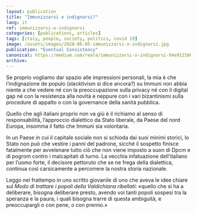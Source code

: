```yaml
---
layout: publication
title: "Immunizzarsi o indignarsi?"
lang: it
ref: immunizzarsi-o-indignarsi
categories: [publications, articles]
tags: [italy, people, society, politics, covid 19]
image: /assets/images/2020-06-05-immunizzarsi-o-indignarsi.jpg
publication: "Eventual Consistency"
canonical: https://medium.com/reale/immunizzarsi-o-indignarsi-94e912160afd
archive:
---
```


Se proprio vogliamo dar spazio alle impressioni personali, la mia è che l’indignazione de populo (slacktivism si dice ancora?) su Immuni non abbia niente a che vedere né con la preoccupazione sulla privacy né con il digital gap né con la resistenza alla novità e neppure con i vari bizantinismi sulla procedure di appalto o con la governance della sanità pubblica.

Quello che agli italiani proprio non va giù è il richiamo al senso di responsabilità, l’approccio dialettico da Stato liberale, da Paese del nord Europa, insomma il fatto che Immuni sia volontaria.

In un Paese in cui il capitale sociale non si schioda dai suoi minimi storici, lo Stato non può che vestire i panni del padrone, sicché il sospetto finisce fatalmente per avvelenare tutto ciò che non viene imposto a suon di Dpcm e di pogrom contro i malcapitati di turno. La vecchia infatuazione dell’italiano per l’uomo forte, il decisore pettoruto che se ne frega della dialettica, continua così carsicamente a percorrere la nostra storia nazionale.

Leggo nel frattempo in uno scritto giovanile di uno che aveva le idee chiare sul *Modo di trattare i popoli della Valdichiana ribellati*: «quello che si ha a deliberare, bisogna deliberare presto, avendo voi tanti popoli sospesi tra la speranza e la paura, i quali bisogna trarre di questa ambiguità, e preoccupargli o con pene, o con premio.»
